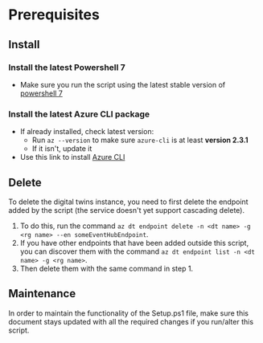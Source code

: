 # Prerequisites

## Install

### Install the latest Powershell 7

- Make sure you run the script using the latest stable version of [powershell 7](https://github.com/PowerShell/PowerShell/releases)

### Install the latest Azure CLI package

- If already installed, check latest version:
  - Run `az --version` to make sure `azure-cli` is at least **version 2.3.1**
  - If it isn't, update it
- Use this link to install [Azure CLI](https://docs.microsoft.com/cli/azure/install-azure-cli?view=azure-cli-latest])

## Delete

To delete the digital twins instance, you need to first delete the endpoint added by the script (the service doesn't yet support cascading delete).

1. To do this, run the command `az dt endpoint delete -n <dt name> -g <rg name> --en someEventHubEndpoint`.
1. If you have other endpoints that have been added outside this script, you can discover them with the command `az dt endpoint list -n <dt name> -g <rg name>`.
1. Then delete them with the same command in step 1.

## Maintenance

In order to maintain the functionality of the Setup.ps1 file, make sure this document stays updated with all the required changes if you run/alter this script.
